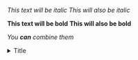 *This text will be italic*
_This will also be italic_

**This text will be bold**
__This will also be bold__

_You **can** combine them_

<details>
  <summary>Title</summary>

  Content here

</details>
